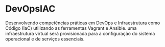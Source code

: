 # DevOpsIAC
Desenvolvendo competências práticas em DevOps e Infraestrutura como Código (IaC) utilizando as ferramentas Vagrant e Ansible. uma infraestrutura virtual será provisionada para a configuração do sistema operacional e de serviços essenciais.
